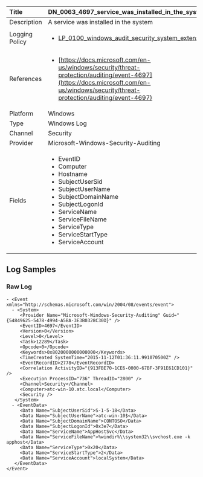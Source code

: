 | Title          | DN_0063_4697_service_was_installed_in_the_system                                                                                                      |
|:---------------|:-----------------------------------------------------------------------------------------------------------------|
| Description    | A service was installed in the system                                                                                                |
| Logging Policy | <ul><li>[LP_0100_windows_audit_security_system_extension](../Logging_Policies/LP_0100_windows_audit_security_system_extension.md)</li></ul> |
| References     | <ul><li>[https://docs.microsoft.com/en-us/windows/security/threat-protection/auditing/event-4697](https://docs.microsoft.com/en-us/windows/security/threat-protection/auditing/event-4697)</li></ul>                                  |
| Platform       | Windows   |
| Type           | Windows Log 		| 
| Channel        | Security    |
| Provider       | Microsoft-Windows-Security-Auditing   |
| Fields         | <ul><li>EventID</li><li>Computer</li><li>Hostname</li><li>SubjectUserSid</li><li>SubjectUserName</li><li>SubjectDomainName</li><li>SubjectLogonId</li><li>ServiceName</li><li>ServiceFileName</li><li>ServiceType</li><li>ServiceStartType</li><li>ServiceAccount</li></ul>                                               |


## Log Samples

### Raw Log

```
- <Event xmlns="http://schemas.microsoft.com/win/2004/08/events/event">
  - <System>
     <Provider Name="Microsoft-Windows-Security-Auditing" Guid="{54849625-5478-4994-A5BA-3E3B0328C30D}" /> 
     <EventID>4697</EventID> 
     <Version>0</Version> 
     <Level>0</Level> 
     <Task>12289</Task> 
     <Opcode>0</Opcode> 
     <Keywords>0x8020000000000000</Keywords> 
     <TimeCreated SystemTime="2015-11-12T01:36:11.991070500Z" /> 
     <EventRecordID>2778</EventRecordID> 
     <Correlation ActivityID="{913FBE70-1CE6-0000-67BF-3F91E61CD101}" /> 
     <Execution ProcessID="736" ThreadID="2800" /> 
     <Channel>Security</Channel> 
     <Computer>atc-win-10.atc.local</Computer> 
     <Security /> 
   </System>
  - <EventData>
     <Data Name="SubjectUserSid">S-1-5-18</Data> 
     <Data Name="SubjectUserName">atc-win-10$</Data> 
     <Data Name="SubjectDomainName">CONTOSO</Data> 
     <Data Name="SubjectLogonId">0x3e7</Data> 
     <Data Name="ServiceName">AppHostSvc</Data> 
     <Data Name="ServiceFileName">%windir%\\system32\\svchost.exe -k apphost</Data> 
     <Data Name="ServiceType">0x20</Data> 
     <Data Name="ServiceStartType">2</Data> 
     <Data Name="ServiceAccount">localSystem</Data> 
   </EventData>
</Event>

```





